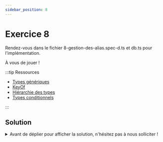 ```yaml
---
sidebar_position: 8
---
```


# Exercice 8

Rendez-vous dans le fichier 8-gestion-des-alias.spec-d.ts et db.ts pour l'implémentation.

À vous de jouer !

:::tip Ressources

- [Types génériques](../typescript/generic.md)
- [KeyOf](../typescript/keyof.md)
- [Hiérarchie des types](../typescript/type-hierarchy.md)
- [Types conditionnels](../typescript/conditional-types.md)

:::

## Solution

<details>
  <summary>Avant de déplier pour afficher la solution, n'hésitez pas à nous solliciter ! </summary>

    ```ts
    type DeletableContext<DB> = EmptyContext<DB> & {
      _operation: "delete";
      _table: keyof DB;
    };

    export const deleteFrom = <
      Ctx extends AnyEmptyContext,
      TB extends keyof Ctx["_db"]
    >(
      ctx: Ctx,
      tableName: TB
    ) => ({
      ...ctx,
      _operation: "delete" as const,
      _table: tableName,
    });
    ```

    Il faudra aussi modifier le typage de la fonction `where` pour aussi accepter le `Deletablecontext`

    ```ts
    type AnyQueryableContext = SelectableContext<any> | DeletableContext<any>;

    export const where = <
      Ctx extends AnyQueryableContext,
      Field extends keyof Ctx["_db"][Ctx["_table"]]
    >(...) => {...}
    ```

</details>
